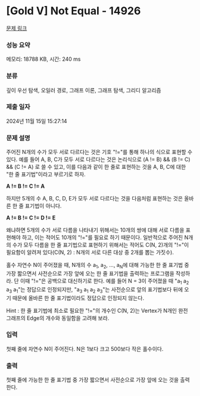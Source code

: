 # [Gold V] Not Equal - 14926 

[문제 링크](https://www.acmicpc.net/problem/14926) 

### 성능 요약

메모리: 18788 KB, 시간: 240 ms

### 분류

깊이 우선 탐색, 오일러 경로, 그래프 이론, 그래프 탐색, 그리디 알고리즘

### 제출 일자

2024년 11월 15일 15:27:14

### 문제 설명

<p>주어진 N개의 수가 모두 서로 다르다는 것은 기호 "!="를 통해 하나의 식으로 표현할 수 있다. 예를 들어 A, B, C가 모두 서로 다르다는 것은 논리식으로 (A != B) && (B != C) && (C != A) 로 쓸 수 있고, 이를 다음과 같이 한 줄로 표현하는 것을 A, B, C에 대한 "한 줄 표기법"이라고 부르기로 하자.</p>

<p><strong>A != B != C != A</strong></p>

<p>하지만 5개의 수 A, B, C, D, E가 모두 서로 다르다는 것을 다음처럼 표현하는 것은 올바른 한 줄 표기법이 아니다.</p>

<p><strong>A != B != C != D != E</strong></p>

<p>왜냐하면 5개의 수가 서로 다름을 나타내기 위해서는 10개의 쌍에 대해 서로 다름을 표현해야 하고, 이는 적어도 10개의 "!="를 필요로 하기 때문이다. 일반적으로 주어진 N개의 수가 모두 다름을 한 줄 표기법으로 표현하기 위해서는 적어도 C(N, 2)개의 "!="이 필요함이 알려져 있다(C(N, 2) : N개의 서로 다른 대상 중 2개를 뽑는 가짓수).</p>

<p>홀수 자연수 N이 주어졌을 때, N개의 수 a<sub>1</sub>, a<sub>2</sub>, …, a<sub>N</sub>에 대해 가능한 한 줄 표기법 중 가장 짧으면서 사전순으로 가장 앞에 오는 한 줄 표기법을 출력하는 프로그램을 작성하라. 단 이때 "!="은 공백으로 대신하기로 한다. 예를 들어 N = 3이 주어졌을 때 "a<sub>1</sub> a<sub>2</sub> a<sub>3</sub> a<sub>1</sub>"는 정답으로 인정되지만, "a<sub>3</sub> a<sub>1</sub> a<sub>2</sub> a<sub>3</sub>"는 사전순으로 앞의 표기법보다 뒤에 오기 때문에 올바른 한 줄 표기법이라도 정답으로 인정되지 않는다.</p>

<p>Hint : 한 줄 표기법에 최소로 필요한 "!="의 개수인 C(N, 2)는 Vertex가 N개인 완전 그래프의 Edge의 개수와 동일함을 고려해 보라.</p>

### 입력 

 <p>첫째 줄에 자연수 N이 주어진다. N은 1보다 크고 500보다 작은 홀수이다.</p>

### 출력 

 <p>첫째 줄에 가능한 한 줄 표기법 중 가장 짧으면서 사전순으로 가장 앞에 오는 것을 출력한다.</p>

